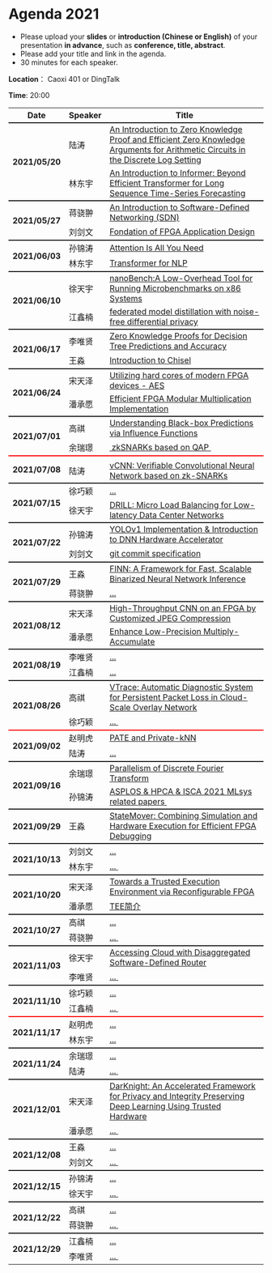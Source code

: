 # Agenda 2021

- Please upload your **slides** or **introduction (Chinese or English)** of your presentation **in advance**, such as **conference, title, abstract**.
- Please add your title and link in the agenda.
- 30 minutes for each speaker.

**Location**： Caoxi 401 or DingTalk

**Time**: 20:00 



<table>
<tr>
    <th> Date </th>
    <th> Speaker </th>
    <th style="width:600px;"> Title </th>
</tr>

<tr style="border-top:2px solid;">
    <th rowspan=2> 2021/05/20 </th>
    <td> 陆涛 </td>
    <td><a href="https://github.com/ZJU-ARClab/Seminar/tree/main/2021/2021-05-20">An Introduction to Zero Knowledge Proof and Efficient Zero Knowledge Arguments for Arithmetic Circuits in the Discrete Log Setting</a> </td>
</tr>
<tr>
    <td> 林东宇 </td>
    <td><a href="https://github.com/ZJU-ARClab/Seminar/tree/main/2021/2021-05-20">An Introduction to Informer: Beyond Efficient Transformer for Long Sequence Time-Series Forecasting</a> </td>
</tr>

<tr style="border-top:2px solid;">
    <th rowspan=2> 2021/05/27 </th>
    <td> 蒋骁翀  </td>
    <td><a href="https://github.com/ZJU-ARClab/Seminar/tree/main/2021/2021-05-27">An Introduction to Software-Defined  Networking (SDN)
</a></td>
</tr>
<tr >
    <td> 刘剑文  </td>
    <td> <a href="https://github.com/ZJU-ARClab/Seminar/tree/main/2021/2021-05-27">Fondation of FPGA Application Design </a></td>
</tr>

<tr style="border-top:2px solid;">
    <th rowspan=2> 2021/06/03 </th>
    <td> 孙锦涛 </td>
    <td><a href="https://github.com/ZJU-ARClab/Seminar/tree/main/2021/2021-06-03"> Attention Is All You Need </a></td>
</tr>
<tr >
    <td> 林东宇 </td>
    <td> <a href="https://github.com/ZJU-ARClab/Seminar/tree/main/2021/2021-06-03"> Transformer for NLP </a></td>
</tr>

<tr style="border-top:2px solid;">
    <th rowspan=2> 2021/06/10 </th>
    <td> 徐天宇 </td>
    <td><a href="https://github.com/ZJU-ARClab/Seminar/tree/main/2021/2021-06-10"> nanoBench:A Low-Overhead Tool for Running Microbenchmarks on x86 Systems </a></td>
</tr>
<tr >
    <td> 江鑫楠 </td>
    <td> <a href="https://github.com/ZJU-ARClab/Seminar/tree/main/2021/2021-06-10"> federated model distillation with noise-free differential privacy </a></td>
</tr>

<tr style="border-top:2px solid;">
    <th rowspan=2> 2021/06/17 </th>
    <td> 李唯贤 </td>
    <td><a href="https://github.com/ZJU-ARClab/Seminar/tree/main/2021/2021-06-17"> Zero Knowledge Proofs for Decision Tree Predictions and Accuracy </a></td>
</tr>
<tr >
    <td> 王淼 </td>
    <td> <a href="https://github.com/ZJU-ARClab/Seminar/tree/main/2021/2021-06-17"> Introduction to Chisel </a></td>
</tr>

<tr style="border-top:2px solid;">
    <th rowspan=2> 2021/06/24 </th>
    <td> 宋天泽 </td>
    <td><a href="https://github.com/ZJU-ARClab/Seminar/tree/main/2021/2021-06-24"> Utilizing hard cores of modern FPGA devices - AES </a></td>
</tr>
<tr >
    <td> 潘承愿 </td>
    <td> <a href="https://github.com/ZJU-ARClab/Seminar/tree/main/2021/2021-06-24"> Efficient FPGA Modular Multiplication Implementation </a></td>
</tr>

<tr style="border-top:2px solid;">
    <th rowspan=2> 2021/07/01 </th>
    <td> 高祺 </td>
    <td><a href="https://github.com/ZJU-ARClab/Seminar/tree/main/2021/2021-07-01"> Understanding Black-box Predictions via Influence Functions </a></td>
</tr>
<tr >
    <td> 余瑞璟 </td>
    <td> <a href="https://github.com/ZJU-ARClab/Seminar/tree/main/2021/2021-07-01"> zkSNARKs based on QAP </a></td>
</tr>

<!-- new -->

<tr style="border-top:2px solid red;">
    <th rowspan=2> 2021/07/08 </th>
    <td>   </td>
    <td><a href="https://github.com/ZJU-ARClab/Seminar/tree/main/2021/2021-07-08">    </a></td>
</tr>
<tr >
    <td> 陆涛 </td>
    <td> <a href="https://github.com/ZJU-ARClab/Seminar/tree/main/2021/2021-07-08"> vCNN: Verifiable Convolutional Neural Network based on zk-SNARKs </a></td>
</tr>

<tr style="border-top:2px solid;">
    <th rowspan=2> 2021/07/15 </th>
    <td> 徐巧颖 </td>
    <td><a href="https://github.com/ZJU-ARClab/Seminar/tree/main/2021/2021-07-15"> ... </a></td>
</tr>
<tr >
    <td> 徐天宇 </td>
    <td> <a href="https://github.com/ZJU-ARClab/Seminar/tree/main/2021/2021-07-15"> DRILL: Micro Load Balancing for Low-latency Data Center Networks </a></td>
</tr>

<tr style="border-top:2px solid;">
    <th rowspan=2> 2021/07/22 </th>
    <td> 孙锦涛 </td>
    <td><a href="https://github.com/ZJU-ARClab/Seminar/tree/main/2021/2021-07-22"> YOLOv1 Implementation & Introduction to DNN Hardware Accelerator </a></td>
</tr>
<tr >
    <td> 刘剑文</td>
    <td> <a href="https://github.com/ZJU-ARClab/Seminar/tree/main/2021/2021-07-22"> git commit specification </a></td>
</tr>

<tr style="border-top:2px solid;">
    <th rowspan=2> 2021/07/29 </th>
    <td> 王淼 </td>
    <td><a href="https://github.com/ZJU-ARClab/Seminar/tree/main/2021/2021-07-29"> FINN: A Framework for Fast, Scalable Binarized Neural Network Inference </a></td>
</tr>
<tr >
    <td> 蒋骁翀 </td>
    <td> <a href="https://github.com/ZJU-ARClab/Seminar/tree/main/2021/2021-07-29"> ... </a></td>
</tr>

<tr style="border-top:2px solid;">
    <th rowspan=2> 2021/08/12 </th>
    <td> 宋天泽 </td>
    <td><a href="https://github.com/ZJU-ARClab/Seminar/tree/main/2021/2021-08-12"> High-Throughput CNN on an FPGA by Customized JPEG Compression </a></td>
</tr>
<tr >
    <td> 潘承愿 </td>
    <td> <a href="https://github.com/ZJU-ARClab/Seminar/tree/main/2021/2021-08-12"> Enhance Low-Precision Multiply-Accumulate </a></td>
</tr>

<tr style="border-top:2px solid;">
    <th rowspan=2> 2021/08/19 </th>
    <td> 李唯贤 </td>
    <td><a href="https://github.com/ZJU-ARClab/Seminar/tree/main/2021/2021-08-19">... </a></td>
</tr>
<tr >
    <td> 江鑫楠 </td>
    <td> <a href="https://github.com/ZJU-ARClab/Seminar/tree/main/2021/2021-08-19"> ... </a></td>
</tr>

<tr style="border-top:2px solid;">
    <th rowspan=2> 2021/08/26 </th>
    <td> 高祺 </td>
    <td><a href="https://github.com/ZJU-ARClab/Seminar/tree/main/2021/2021-08-26"> VTrace: Automatic Diagnostic System for Persistent Packet Loss in Cloud-Scale Overlay Network </a></td>
</tr>
<tr >
    <td> 徐巧颖	 </td>
    <td> <a href="https://github.com/ZJU-ARClab/Seminar/tree/main/2021/2021-08-26">... </a></td>
</tr>

<!-- new -->
	
<tr style="border-top:2px solid red;">
    <th rowspan=2> 2021/09/02 </th>
    <td>  赵明虎 </td>
    <td><a href="https://github.com/ZJU-ARClab/Seminar/tree/main/2021/2021-09-02">  PATE and Private-kNN  </a></td>
</tr>
<tr >
    <td> 陆涛 </td>
    <td> <a href="https://github.com/ZJU-ARClab/Seminar/tree/main/2021/2021-09-02"> ... </a></td>
</tr>

<tr style="border-top:2px solid;">
    <th rowspan=2> 2021/09/16 </th>
    <td> 余瑞璟 </td>
    <td><a href="https://github.com/ZJU-ARClab/Seminar/tree/main/2021/2021-09-16"> Parallelism of Discrete Fourier Transform </a></td>
</tr>
<tr >
    <td> 孙锦涛	 </td>
    <td> <a href="https://github.com/ZJU-ARClab/Seminar/tree/main/2021/2021-09-16"> ASPLOS & HPCA & ISCA 2021 MLsys related papers </a></td>
</tr>


<tr style="border-top:2px solid;">
    <th rowspan=1> 2021/09/29 </th>
    <td> 王淼 </td>
    <td><a href="https://github.com/ZJU-ARClab/Seminar/tree/main/2021/2021-09-29"> StateMover: Combining Simulation and Hardware Execution for Efficient FPGA Debugging </a></td>
</tr>


<tr style="border-top:2px solid;">
    <th rowspan=2> 2021/10/13 </th>
    <td> 刘剑文 </td>
    <td><a href="https://github.com/ZJU-ARClab/Seminar/tree/main/2021/2021-10-13"> ... </a></td>
</tr>
<tr >
    <td> 林东宇 </td>
    <td> <a href="https://github.com/ZJU-ARClab/Seminar/tree/main/2021/2021-10-13">... </a></td>
</tr>

<tr style="border-top:2px solid;">
    <th rowspan=2> 2021/10/20 </th>
    <td> 宋天泽 </td>
    <td><a href="https://github.com/ZJU-ARClab/Seminar/tree/main/2021/2021-10-20"> Towards a Trusted Execution Environment via Reconfigurable FPGA </a></td>
</tr>
<tr >
    <td> 潘承愿 </td>
    <td> <a href="https://github.com/ZJU-ARClab/Seminar/tree/main/2021/2021-10-20"> TEE简介 </a></td>
</tr>

<tr style="border-top:2px solid;">
    <th rowspan=2> 2021/10/27 </th>
    <td> 高祺 </td>
    <td><a href="https://github.com/ZJU-ARClab/Seminar/tree/main/2021/2021-10-27"> ... </a></td>
</tr>
<tr >
    <td> 蒋骁翀 </td>
    <td> <a href="https://github.com/ZJU-ARClab/Seminar/tree/main/2021/2021-10-27">... </a></td>
</tr>

<tr style="border-top:2px solid;">
    <th rowspan=2> 2021/11/03 </th>
    <td> 徐天宇 </td>
    <td><a href="https://github.com/ZJU-ARClab/Seminar/tree/main/2021/2021-11-03"> Accessing Cloud with Disaggregated Software-Defined Router </a></td>
</tr>
<tr >
    <td> 李唯贤 </td>
    <td> <a href="https://github.com/ZJU-ARClab/Seminar/tree/main/2021/2021-11-03">... </a></td>
</tr>

<tr style="border-top:2px solid;">
    <th rowspan=2> 2021/11/10 </th>
    <td> 徐巧颖 </td>
    <td><a href="https://github.com/ZJU-ARClab/Seminar/tree/main/2021/2021-11-10"> ... </a></td>
</tr>
<tr >
    <td> 江鑫楠	 </td>
    <td> <a href="https://github.com/ZJU-ARClab/Seminar/tree/main/2021/2021-11-10">... </a></td>
</tr>


<!-- new -->
	
<tr style="border-top:2px solid red;">
    <th rowspan=2> 2021/11/17 </th>
    <td>  赵明虎 </td>
    <td><a href="https://github.com/ZJU-ARClab/Seminar/tree/main/2021/2021-11-17"> ... </a></td>
</tr>
<tr >
    <td>  林东宇 </td>
    <td> <a href="https://github.com/ZJU-ARClab/Seminar/tree/main/2021/2021-11-17"> ... </a></td>
</tr>

<tr style="border-top:2px solid;">
    <th rowspan=2> 2021/11/24 </th>
    <td> 余瑞璟 </td>
    <td><a href="https://github.com/ZJU-ARClab/Seminar/tree/main/2021/2021-11-24"> ... </a></td>
</tr>
<tr >
    <td>  陆涛	 </td>
    <td> <a href="https://github.com/ZJU-ARClab/Seminar/tree/main/2021/2021-11-24"> ... </a></td>
</tr>


<tr style="border-top:2px solid;">
    <th rowspan=2> 2021/12/01 </th>
    <td> 宋天泽 </td>
    <td><a href="https://github.com/ZJU-ARClab/Seminar/tree/main/2021/2021-12-01"> DarKnight: An Accelerated Framework for Privacy and Integrity Preserving Deep Learning Using Trusted Hardware </a></td>
</tr>
<tr >
    <td> 潘承愿 </td>
    <td> <a href="https://github.com/ZJU-ARClab/Seminar/tree/main/2021/2021-12-01">... </a></td>
</tr>

<tr style="border-top:2px solid;">
    <th rowspan=2> 2021/12/08 </th>
    <td> 王淼 </td>
    <td><a href="https://github.com/ZJU-ARClab/Seminar/tree/main/2021/2021-12-08"> ... </a></td>
</tr>
<tr >
    <td> 刘剑文 </td>
    <td> <a href="https://github.com/ZJU-ARClab/Seminar/tree/main/2021/2021-12-08">... </a></td>
</tr>


<tr style="border-top:2px solid;">
    <th rowspan=2> 2021/12/15 </th>
    <td>  孙锦涛 </td>
    <td><a href="https://github.com/ZJU-ARClab/Seminar/tree/main/2021/2021-12-15"> ... </a></td>
</tr>
<tr >
    <td> 徐天宇	 </td>
    <td> <a href="https://github.com/ZJU-ARClab/Seminar/tree/main/2021/2021-12-15">... </a></td>
</tr>


<tr style="border-top:2px solid;">
    <th rowspan=2> 2021/12/22 </th>
    <td> 高祺 </td>
    <td><a href="https://github.com/ZJU-ARClab/Seminar/tree/main/2021/2021-12-22"> ... </a></td>
</tr>
<tr >
    <td> 蒋骁翀 </td>
    <td> <a href="https://github.com/ZJU-ARClab/Seminar/tree/main/2021/2021-12-22">... </a></td>
</tr>

<tr style="border-top:2px solid;">
    <th rowspan=2> 2021/12/29 </th>
    <td> 江鑫楠 </td>
    <td><a href="https://github.com/ZJU-ARClab/Seminar/tree/main/2021/2021-12-29"> ... </a></td>
</tr>
<tr >
    <td> 李唯贤 </td>
    <td> <a href="https://github.com/ZJU-ARClab/Seminar/tree/main/2021/2021-12-29">... </a></td>
</tr>





</table>
